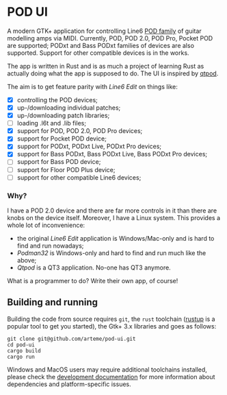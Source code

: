 # POD UI

A modern GTK+ application for controlling Line6 [POD family](https://en.wikipedia.org/wiki/Pod_(amp_modeler))
of guitar modelling amps via MIDI. Currently, POD, POD 2.0, POD Pro,
Pocket POD are supported; PODxt and Bass PODxt families of devices 
are also supported. Support for other compatible devices is in the works.

The app is written in Rust and is as much a project of learning Rust as
actually doing what the app is supposed to do. The UI is inspired by
[qtpod](https://llg.cubic.org/tools/qtpod/). 

The aim is to get feature parity with *Line6 Edit* on things like:

 - [x] controlling the POD devices;
 - [x] up-/downloading individual patches;
 - [x] up-/downloading patch libraries;
 - [ ] loading .l6t and .lib files;
 - [x] support for POD, POD 2.0, POD Pro devices;
 - [x] support for Pocket POD device;
 - [x] support for PODxt, PODxt Live, PODxt Pro devices;
 - [x] support for Bass PODxt, Bass PODxt Live, Bass PODxt Pro devices;
 - [ ] support for Bass POD device;
 - [ ] support for Floor POD Plus device;
 - [ ] support for other compatible Line6 devices;

### Why?

I have a POD 2.0 device and there are far more controls in it than there are
knobs on the device itself. Moreover, I have a Linux system. This provides a
whole lot of inconvenience:
 * the original *Line6 Edit* application is Windows/Mac-only and is hard to 
   find and run nowadays;
 * *Podman32* is Windows-only and hard to find and run much like the above;
 * *Qtpod* is a QT3 application. No-one has QT3 anymore.

What is a programmer to do? Write their own app, of course!

## Building and running

Building the code from source requires `git`, the `rust` toolchain 
([rustup](https://rustup.rs/) is a popular tool to get you started), the
Gtk+ 3.x libraries and goes as follows: 

```shell
git clone git@github.com/arteme/pod-ui.git
cd pod-ui
cargo build
cargo run
```

Windows and MacOS users may require additional toolchains installed, please
check the [development documentation](DEVELOPMENT.md) for more information
about dependencies and platform-specific issues.
